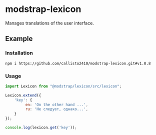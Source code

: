 # modstrap-lexicon

Manages translations of the user interface.

## Example

### Installation

```shell script
npm i https://github.com/callisto2410/modstrap-lexicon.git#v1.0.8
```

### Usage

```javascript
import Lexicon from "@modstrap/lexicon/src/lexicon";

Lexicon.extend({
    'key': {
         en: 'On the other hand ...',
         ru: 'Не следует, однако...',
    }
});

console.log(lexicon.get('key'));
```
